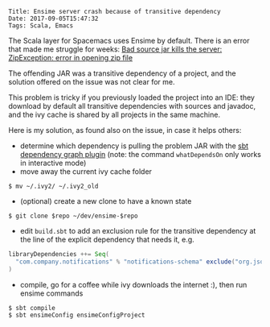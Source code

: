     Title: Ensime server crash because of transitive dependency
    Date: 2017-09-05T15:47:32
    Tags: Scala, Emacs

The Scala layer for Spacemacs uses Ensime by default. There is an error that
made me struggle for weeks: [Bad source jar kills the server: ZipException:
error in opening zip file](https://github.com/ensime/ensime-server/issues/825)

The offending JAR was a transitive dependency of a project, and the solution
offered on the issue was not clear for me.

This problem is tricky if you previously loaded the project into an IDE: they
download by default all transitive dependencies with sources and javadoc, and
the ivy cache is shared by all projects in the same machine.

Here is my solution, as found also on the issue, in case it helps others:

- determine which dependency is pulling the problem JAR with the [sbt dependency
  graph plugin](https://github.com/jrudolph/sbt-dependency-graph) (note: the
  command `whatDependsOn` only works in interactive mode)
- move away the current ivy cache folder
```console
$ mv ~/.ivy2/ ~/.ivy2_old
```
- (optional) create a new clone to have a known state
```console
$ git clone $repo ~/dev/ensime-$repo
```
- edit `build.sbt` to add an exclusion rule for the transitive dependency at the
  line of the explicit dependency that needs it, e.g.
```sbt
libraryDependencies ++= Seq(
  "com.company.notifications" % "notifications-schema" exclude("org.json", "json")
)
```
- compile, go for a coffee while ivy downloads the internet :), then run ensime commands
```console
$ sbt compile
$ sbt ensimeConfig ensimeConfigProject
```


